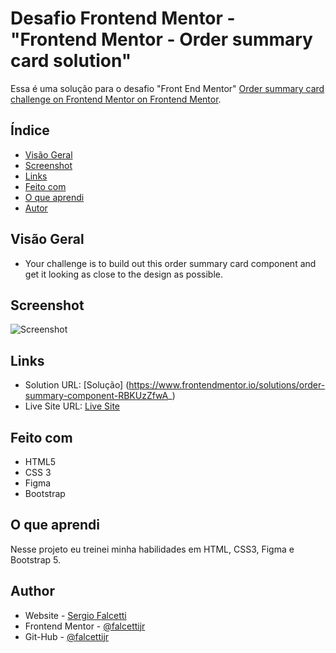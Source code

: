 # Desafio Frontend Mentor - "Frontend Mentor - Order summary card solution"

Essa é uma solução para o desafio "Front End Mentor" [Order summary card challenge on Frontend Mentor on Frontend Mentor](https://www.frontendmentor.io/challenges/order-summary-component-QlPmajDUj). 

## Índice

- [Visão Geral](#visão-geral)
- [Screenshot](#screenshot)
- [Links](#links)
- [Feito com](#Feito-com)
- [O que aprendi](#o-que-aprendi)
- [Autor](#autor)


## Visão Geral

- Your challenge is to build out this order summary card component and get it looking as close to the design as possible.

## Screenshot

![Screenshot]()

## Links

- Solution URL: [Solução] (https://www.frontendmentor.io/solutions/order-summary-component-RBKUzZfwA_)
- Live Site URL: [Live Site](https://falcettijr.github.io/order-summary-component-main/)

## Feito com

- HTML5 
- CSS 3 
- Figma
- Bootstrap

## O que aprendi

Nesse projeto eu treinei minha habilidades em HTML, CSS3, Figma e Bootstrap 5.


## Author

- Website - [Sergio Falcetti](https://beacons.ai/sergiofalcetti)
- Frontend Mentor - [@falcettijr](https://www.frontendmentor.io/profile/falcettijr)
- Git-Hub - [@falcettijr](https://github.com/falcettijr)
 
